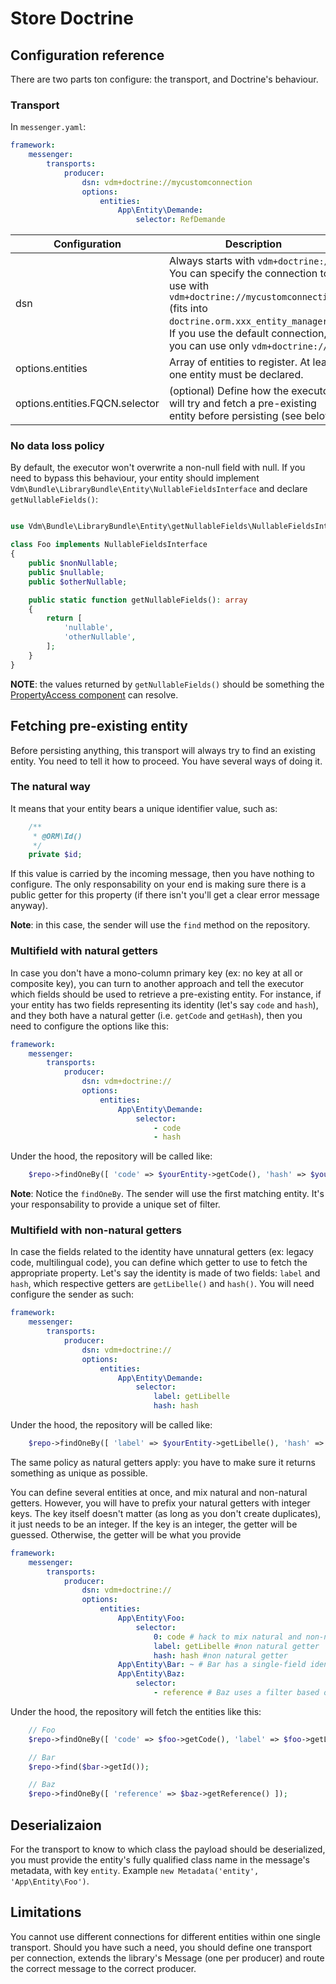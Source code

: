 # Store Doctrine

## Configuration reference

There are two parts ton configure: the transport, and Doctrine's behaviour.

### Transport

In `messenger.yaml`:

```yaml
framework:
    messenger:
        transports:
            producer:
                dsn: vdm+doctrine://mycustomconnection
                options:
                    entities:
                        App\Entity\Demande:
                            selector: RefDemande
```

Configuration | Description
--- | ---
dsn | Always starts with `vdm+doctrine://`. You can specify the connection to use with `vdm+doctrine://mycustomconnection` (fits into `doctrine.orm.xxx_entity_manager`). If you use the default connection, you can use only `vdm+doctrine://`
options.entities | Array of entities to register. At least one entity must be declared.
options.entities.FQCN.selector | (optional) Define how the executor will try and fetch a pre-existing entity before persisting (see below)

### No data loss policy

By default, the executor won't overwrite a non-null field with null. If you need to bypass this behaviour, your entity should implement `Vdm\Bundle\LibraryBundle\Entity\NullableFieldsInterface` and declare `getNullableFields()`:

```php

use Vdm\Bundle\LibraryBundle\Entity\getNullableFields\NullableFieldsInterface;

class Foo implements NullableFieldsInterface
{
    public $nonNullable;
    public $nullable;
    public $otherNullable;

    public static function getNullableFields(): array
    {
        return [
            'nullable',
            'otherNullable',
        ];
    }
}
```

__NOTE__: the values returned by `getNullableFields()` should be something the [PropertyAccess component](https://symfony.com/doc/5.0/components/property_access.html#reading-from-objects) can resolve.

## Fetching pre-existing entity

Before persisting anything, this transport will always try to find an existing entity. You need to tell it how to proceed. You have several ways of doing it.

### The natural way

It means that your entity bears a unique identifier value, such as:
```php
    /**
     * @ORM\Id()
     */
    private $id;
```

If this value is carried by the incoming message, then you have nothing to configure. The only responsability on your end is making sure there is a public getter for this property (if there isn't you'll get a clear error message anyway).

__Note__: in this case, the sender will use the  `find` method on the repository.

### Multifield with natural getters

In case you don't have a mono-column primary key (ex: no key at all or composite key), you can turn to another approach and tell the executor which fields should be used to retrieve a pre-existing entity. For instance, if your entity has two fields representing its identity (let's say `code` and `hash`), and they both have a natural getter (i.e. `getCode` and `getHash`), then you need to configure the options like this:

```yaml
framework:
    messenger:
        transports:
            producer:
                dsn: vdm+doctrine://
                options:
                    entities:
                        App\Entity\Demande:
                            selector:
                                - code
                                - hash
```

Under the hood, the repository will be called like:
```php
    $repo->findOneBy([ 'code' => $yourEntity->getCode(), 'hash' => $yourEntity->getHash() ])
```

__Note__: Notice the `findOneBy`. The sender will use the first matching entity. It's your responsability to provide a unique set of filter.

### Multifield with non-natural getters

In case the fields related to the identity have unnatural getters (ex: legacy code, multilingual code), you can define which getter to use to fetch the appropriate property. Let's say the identity is made of two fields: `label` and `hash`, which respective getters are `getLibelle()` and `hash()`. You will need configure the sender as such:

```yaml
framework:
    messenger:
        transports:
            producer:
                dsn: vdm+doctrine://
                options:
                    entities:
                        App\Entity\Demande:
                            selector:
                                label: getLibelle
                                hash: hash
```

Under the hood, the repository will be called like:
```php
    $repo->findOneBy([ 'label' => $yourEntity->getLibelle(), 'hash' => $yourEntity->hash() ])
```

The same policy as natural getters apply: you have to make sure it returns something as unique as possible.

You can define several entities at once, and mix natural and non-natural getters. However, you will have to prefix your natural getters with integer keys. The key itself doesn't matter (as long as you don't create duplicates), it just needs to be an integer. If the key is an integer, the getter will be guessed. Otherwise, the getter will be what you provide

```yaml
framework:
    messenger:
        transports:
            producer:
                dsn: vdm+doctrine://
                options:
                    entities:
                        App\Entity\Foo:
                            selector:
                                0: code # hack to mix natural and non-natural getters
                                label: getLibelle #non natural getter
                                hash: hash #non natural getter
                        App\Entity\Bar: ~ # Bar has a single-field identity (id) with natural getter, no configuration needed
                        App\Entity\Baz:
                            selector:
                                - reference # Baz uses a filter based on its reference with natural getter (getReference)
```

Under the hood, the repository will fetch the entities like this:
```php
    // Foo
    $repo->findOneBy([ 'code' => $foo->getCode(), 'label' => $foo->getLibelle(), 'hash' => $foo->hash() ]);

    // Bar
    $repo->find($bar->getId());

    // Baz
    $repo->findOneBy([ 'reference' => $baz->getReference() ]);
```

## Deserializaion

For the transport to know to which class the payload should be deserialized, you must provide the entity's fully qualified class name in the message's metadata, with key `entity`. Example `new Metadata('entity', 'App\Entity\Foo')`.

## Limitations

You cannot use different connections for different entities within one single transport. Should you have such a need, you should define one transport per connection, extends the library's Message (one per producer) and route the correct message to the correct producer.